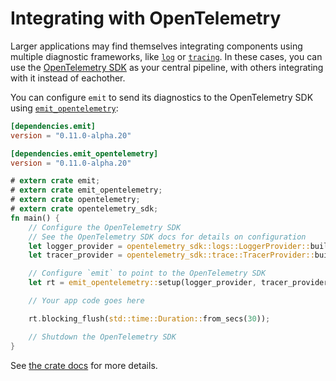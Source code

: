 # Integrating with OpenTelemetry

Larger applications may find themselves integrating components using multiple diagnostic frameworks, like [`log`](https://docs.rs/log/latest/log/) or [`tracing`](https://docs.rs/tracing/latest/tracing/). In these cases, you can use the [OpenTelemetry SDK](https://github.com/open-telemetry/opentelemetry-rust) as your central pipeline, with others integrating with it instead of eachother.

You can configure `emit` to send its diagnostics to the OpenTelemetry SDK using [`emit_opentelemetry`](https://docs.rs/emit_opentelemetry/0.11.0-alpha.20/emit_opentelemetry/index.html):

```toml
[dependencies.emit]
version = "0.11.0-alpha.20"

[dependencies.emit_opentelemetry]
version = "0.11.0-alpha.20"
```

```rust
# extern crate emit;
# extern crate emit_opentelemetry;
# extern crate opentelemetry;
# extern crate opentelemetry_sdk;
fn main() {
    // Configure the OpenTelemetry SDK
    // See the OpenTelemetry SDK docs for details on configuration
    let logger_provider = opentelemetry_sdk::logs::LoggerProvider::builder().build();
    let tracer_provider = opentelemetry_sdk::trace::TracerProvider::builder().build();

    // Configure `emit` to point to the OpenTelemetry SDK
    let rt = emit_opentelemetry::setup(logger_provider, tracer_provider).init();

    // Your app code goes here

    rt.blocking_flush(std::time::Duration::from_secs(30));

    // Shutdown the OpenTelemetry SDK
}
```

See [the crate docs](https://docs.rs/emit_opentelemetry/0.11.0-alpha.20/emit_opentelemetry/index.html) for more details.
